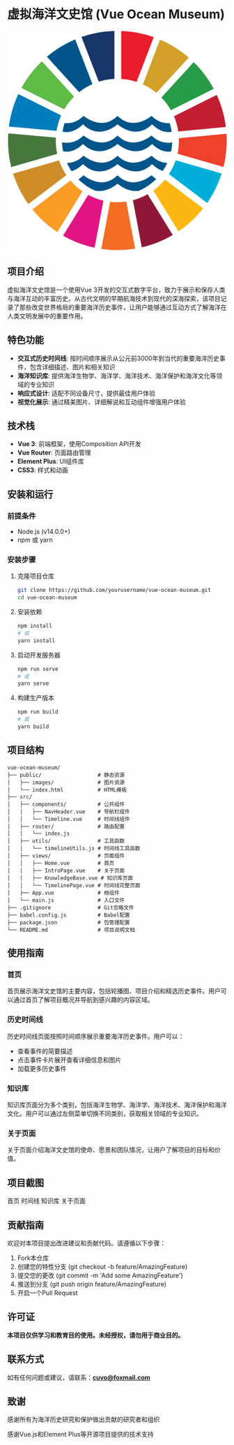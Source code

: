 # 虚拟海洋文史馆 (Vue Ocean Museum)

![海洋文史馆Logo](/public/images/logo.png)

## 项目介绍

虚拟海洋文史馆是一个使用Vue 3开发的交互式数字平台，致力于展示和保存人类与海洋互动的丰富历史。从古代文明的早期航海技术到现代的深海探索，该项目记录了那些改变世界格局的重要海洋历史事件，让用户能够通过互动方式了解海洋在人类文明发展中的重要作用。

## 特色功能

- **交互式历史时间线**: 按时间顺序展示从公元前3000年到当代的重要海洋历史事件，包含详细描述、图片和相关知识
- **海洋知识库**: 提供海洋生物学、海洋学、海洋技术、海洋保护和海洋文化等领域的专业知识
- **响应式设计**: 适配不同设备尺寸，提供最佳用户体验
- **视觉化展示**: 通过精美图片、详细解说和互动组件增强用户体验

## 技术栈

- **Vue 3**: 前端框架，使用Composition API开发
- **Vue Router**: 页面路由管理
- **Element Plus**: UI组件库
- **CSS3**: 样式和动画

## 安装和运行

### 前提条件

- Node.js (v14.0.0+)
- npm 或 yarn

### 安装步骤

1. 克隆项目仓库
   ```bash
   git clone https://github.com/yourusername/vue-ocean-museum.git
   cd vue-ocean-museum
   ```

2. 安装依赖
   ```bash
   npm install
   # 或
   yarn install
   ```

3. 启动开发服务器
   ```bash
   npm run serve
   # 或
   yarn serve
   ```

4. 构建生产版本
   ```bash
   npm run build
   # 或
   yarn build
   ```

## 项目结构

```
vue-ocean-museum/
├── public/                  # 静态资源
│   ├── images/              # 图片资源
│   └── index.html           # HTML模板
├── src/
│   ├── components/          # 公共组件
│   │   ├── NavHeader.vue    # 导航栏组件
│   │   └── Timeline.vue     # 时间线组件
│   ├── router/              # 路由配置
│   │   └── index.js
│   ├── utils/               # 工具函数
│   │   └── timelineUtils.js # 时间线工具函数
│   ├── views/               # 页面组件
│   │   ├── Home.vue         # 首页
│   │   ├── IntroPage.vue    # 关于页面
│   │   ├── KnowledgeBase.vue # 知识库页面
│   │   └── TimelinePage.vue # 时间线完整页面
│   ├── App.vue              # 根组件
│   └── main.js              # 入口文件
├── .gitignore               # Git忽略文件
├── babel.config.js          # Babel配置
├── package.json             # 包管理配置
└── README.md                # 项目说明文档
```

## 使用指南

### 首页
首页展示海洋文史馆的主要内容，包括轮播图、项目介绍和精选历史事件。用户可以通过首页了解项目概况并导航到感兴趣的内容区域。

### 历史时间线
历史时间线页面按照时间顺序展示重要海洋历史事件。用户可以：
* 查看事件的简要描述
* 点击事件卡片展开查看详细信息和图片
* 加载更多历史事件

### 知识库
知识库页面分为多个类别，包括海洋生物学、海洋学、海洋技术、海洋保护和海洋文化。用户可以通过左侧菜单切换不同类别，获取相关领域的专业知识。

### 关于页面
关于页面介绍海洋文史馆的使命、愿景和团队情况，让用户了解项目的目标和价值。

## 项目截图

首页 时间线 知识库 关于页面

## 贡献指南
欢迎对本项目提出改进建议和贡献代码。请遵循以下步骤：
1. Fork本仓库
2. 创建您的特性分支 (git checkout -b feature/AmazingFeature)
3. 提交您的更改 (git commit -m 'Add some AmazingFeature')
4. 推送到分支 (git push origin feature/AmazingFeature)
5. 开启一个Pull Request

## 许可证
**本项目仅供学习和教育目的使用。未经授权，请勿用于商业目的。**

## 联系方式
如有任何问题或建议，请联系：**cuvo@foxmail.com**

## 致谢
感谢所有为海洋历史研究和保护做出贡献的研究者和组织

感谢Vue.js和Element Plus等开源项目提供的技术支持